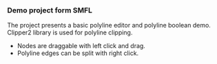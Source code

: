 ### Demo project form SMFL

The project presents a basic polyline editor and polyline boolean demo.
Clipper2 library is used for polyline clipping.

- Nodes are draggable with left click and drag.
- Polyline edges can be split with right click.


